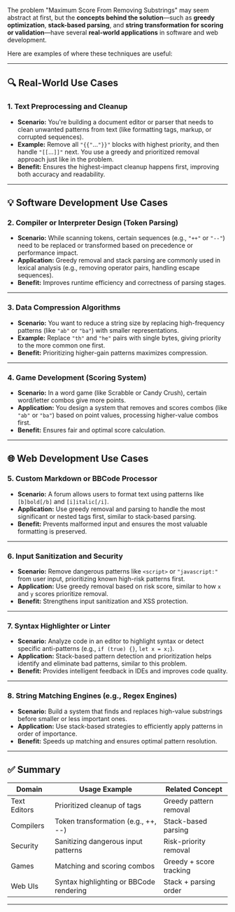 The problem "Maximum Score From Removing Substrings" may seem abstract at first, but the **concepts behind the solution**—such as **greedy optimization**, **stack-based parsing**, and **string transformation for scoring or validation**—have several **real-world applications** in software and web development.

Here are examples of where these techniques are useful:

---

## 🔍 Real-World Use Cases

### 1. **Text Preprocessing and Cleanup**

* **Scenario:** You're building a document editor or parser that needs to clean unwanted patterns from text (like formatting tags, markup, or corrupted sequences).
* **Example:** Remove all `"{{"`...`"}}"` blocks with highest priority, and then handle `"[[`...`]]"` next. You use a greedy and prioritized removal approach just like in the problem.
* **Benefit:** Ensures the highest-impact cleanup happens first, improving both accuracy and readability.

---

## 💡 Software Development Use Cases

### 2. **Compiler or Interpreter Design (Token Parsing)**

* **Scenario:** While scanning tokens, certain sequences (e.g., `"++"` or `"--"`) need to be replaced or transformed based on precedence or performance impact.
* **Application:** Greedy removal and stack parsing are commonly used in lexical analysis (e.g., removing operator pairs, handling escape sequences).
* **Benefit:** Improves runtime efficiency and correctness of parsing stages.

---

### 3. **Data Compression Algorithms**

* **Scenario:** You want to reduce a string size by replacing high-frequency patterns (like `"ab"` or `"ba"`) with smaller representations.
* **Example:** Replace `"th"` and `"he"` pairs with single bytes, giving priority to the more common one first.
* **Benefit:** Prioritizing higher-gain patterns maximizes compression.

---

### 4. **Game Development (Scoring System)**

* **Scenario:** In a word game (like Scrabble or Candy Crush), certain word/letter combos give more points.
* **Application:** You design a system that removes and scores combos (like `"ab"` or `"ba"`) based on point values, processing higher-value combos first.
* **Benefit:** Ensures fair and optimal score calculation.

---

## 🌐 Web Development Use Cases

### 5. **Custom Markdown or BBCode Processor**

* **Scenario:** A forum allows users to format text using patterns like `[b]bold[/b]` and `[i]italic[/i]`.
* **Application:** Use greedy removal and parsing to handle the most significant or nested tags first, similar to stack-based parsing.
* **Benefit:** Prevents malformed input and ensures the most valuable formatting is preserved.

---

### 6. **Input Sanitization and Security**

* **Scenario:** Remove dangerous patterns like `<script>` or `"javascript:"` from user input, prioritizing known high-risk patterns first.
* **Application:** Use greedy removal based on risk score, similar to how `x` and `y` scores prioritize removal.
* **Benefit:** Strengthens input sanitization and XSS protection.

---

### 7. **Syntax Highlighter or Linter**

* **Scenario:** Analyze code in an editor to highlight syntax or detect specific anti-patterns (e.g., `if (true) {}`, `let x = x;`).
* **Application:** Stack-based pattern detection and prioritization helps identify and eliminate bad patterns, similar to this problem.
* **Benefit:** Provides intelligent feedback in IDEs and improves code quality.

---

### 8. **String Matching Engines (e.g., Regex Engines)**

* **Scenario:** Build a system that finds and replaces high-value substrings before smaller or less important ones.
* **Application:** Use stack-based strategies to efficiently apply patterns in order of importance.
* **Benefit:** Speeds up matching and ensures optimal pattern resolution.

---

## ✅ Summary

| Domain       | Usage Example                           | Related Concept         |
| ------------ | --------------------------------------- | ----------------------- |
| Text Editors | Prioritized cleanup of tags             | Greedy pattern removal  |
| Compilers    | Token transformation (e.g., ++, --)     | Stack-based parsing     |
| Security     | Sanitizing dangerous input patterns     | Risk-priority removal   |
| Games        | Matching and scoring combos             | Greedy + score tracking |
| Web UIs      | Syntax highlighting or BBCode rendering | Stack + parsing order   |

---
